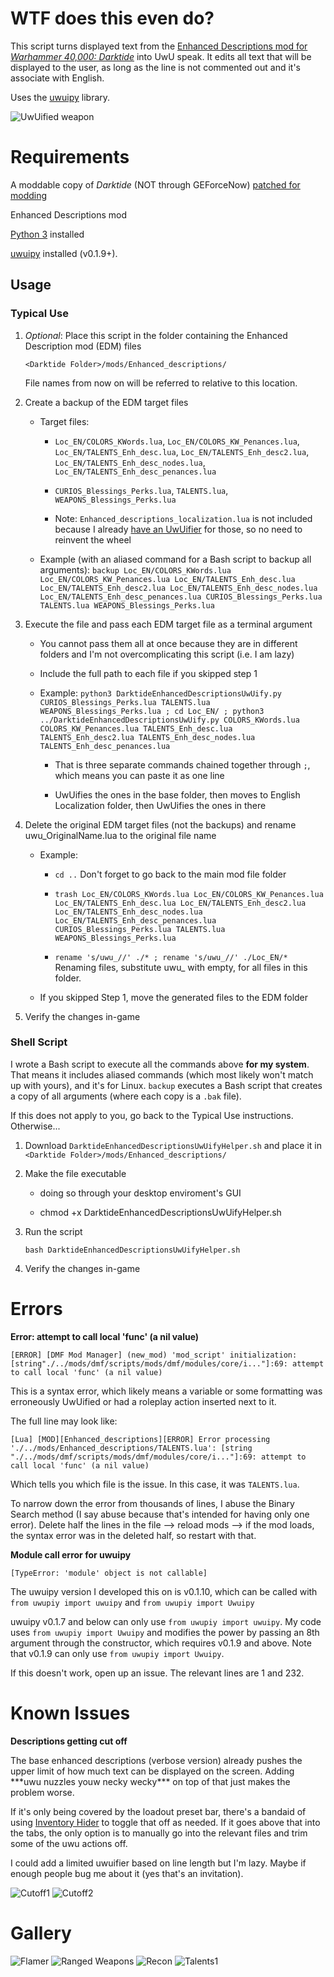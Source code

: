 # WTF does this even do?

This script turns displayed text from the [Enhanced Descriptions mod for *Warhammer 40,000: Darktide*](https://www.nexusmods.com/warhammer40kdarktide/mods/210) into UwU speak. It edits all text that will be displayed to the user, as long as the line is not commented out and it's associate with English.

Uses the [uwuipy](https://github.com/Cuprum77/uwuipy) library.

![UwUified weapon](https://imgur.com/K603bvO.png)

# Requirements

A moddable copy of *Darktide* (NOT through GEForceNow) [patched for modding](https://dmf-docs.darkti.de/#/installing-mods)

Enhanced Descriptions mod

[Python 3](https://www.python.org/downloads/) installed

[uwuipy](https://github.com/Cuprum77/uwuipy) installed (v0.1.9+).

## Usage

### Typical Use

1. *Optional*: Place this script in the folder containing the Enhanced Description mod (EDM) files

   ```<Darktide Folder>/mods/Enhanced_descriptions/```

   File names from now on will be referred to relative to this location.

2. Create a backup of the EDM target files
   
   * Target files:

      * `Loc_EN/COLORS_KWords.lua`, `Loc_EN/COLORS_KW_Penances.lua`, `Loc_EN/TALENTS_Enh_desc.lua`, `Loc_EN/TALENTS_Enh_desc2.lua`, `Loc_EN/TALENTS_Enh_desc_nodes.lua`, `Loc_EN/TALENTS_Enh_desc_penances.lua`

      * `CURIOS_Blessings_Perks.lua`, `TALENTS.lua`, `WEAPONS_Blessings_Perks.lua`

      * Note: `Enhanced_descriptions_localization.lua` is not included because I already [have an UwUifier](https://github.com/Backup158/DarktideModLocalizationUwuify) for those, so no need to reinvent the wheel

   * Example (with an aliased command for a Bash script to backup all arguments): ```backup Loc_EN/COLORS_KWords.lua Loc_EN/COLORS_KW_Penances.lua Loc_EN/TALENTS_Enh_desc.lua Loc_EN/TALENTS_Enh_desc2.lua Loc_EN/TALENTS_Enh_desc_nodes.lua Loc_EN/TALENTS_Enh_desc_penances.lua CURIOS_Blessings_Perks.lua TALENTS.lua WEAPONS_Blessings_Perks.lua```
   
3. Execute the file and pass each EDM target file as a terminal argument

   * You cannot pass them all at once because they are in different folders and I'm not overcomplicating this script (i.e. I am lazy)

   * Include the full path to each file if you skipped step 1

   * Example: ``` python3 DarktideEnhancedDescriptionsUwUify.py CURIOS_Blessings_Perks.lua TALENTS.lua WEAPONS_Blessings_Perks.lua ; cd Loc_EN/ ; python3 ../DarktideEnhancedDescriptionsUwUify.py COLORS_KWords.lua COLORS_KW_Penances.lua TALENTS_Enh_desc.lua TALENTS_Enh_desc2.lua TALENTS_Enh_desc_nodes.lua TALENTS_Enh_desc_penances.lua ```

      * That is three separate commands chained together through `;`, which means you can paste it as one line

      * UwUifies the ones in the base folder, then moves to English Localization folder, then UwUifies the ones in there

4. Delete the original EDM target files (not the backups) and rename uwu_OriginalName.lua to the original file name

   * Example: 
      
      * ```cd ..``` Don't forget to go back to the main mod file folder

      * ```trash Loc_EN/COLORS_KWords.lua Loc_EN/COLORS_KW_Penances.lua Loc_EN/TALENTS_Enh_desc.lua Loc_EN/TALENTS_Enh_desc2.lua Loc_EN/TALENTS_Enh_desc_nodes.lua  Loc_EN/TALENTS_Enh_desc_penances.lua CURIOS_Blessings_Perks.lua TALENTS.lua WEAPONS_Blessings_Perks.lua```

      * ```rename 's/uwu_//' ./* ; rename 's/uwu_//' ./Loc_EN/*``` Renaming files, substitute uwu_ with empty, for all files in this folder.

   * If you skipped Step 1, move the generated files to the EDM folder
  
5. Verify the changes in-game

### Shell Script
I wrote a Bash script to execute all the commands above **for my system**. That means it includes aliased commands (which most likely won't match up with yours), and it's for Linux. `backup` executes a Bash script that creates a copy of all arguments (where each copy is a `.bak` file).

If this does not apply to you, go back to the Typical Use instructions. Otherwise...

1) Download `DarktideEnhancedDescriptionsUwUifyHelper.sh` and place it in `<Darktide Folder>/mods/Enhanced_descriptions/`

2) Make the file executable

   * doing so through your desktop enviroment's GUI 
   
   * chmod +x DarktideEnhancedDescriptionsUwUifyHelper.sh

3) Run the script

   `bash DarktideEnhancedDescriptionsUwUifyHelper.sh`

4) Verify the changes in-game

# Errors
**Error: attempt to call local 'func' (a nil value)**

```
[ERROR] [DMF Mod Manager] (new_mod) 'mod_script' initialization: [string"./../mods/dmf/scripts/mods/dmf/modules/core/i..."]:69: attempt to call local 'func' (a nil value)
```

This is a syntax error, which likely means a variable or some formatting was erroneously UwUified or had a roleplay action inserted next to it.

The full line may look like:

```
[Lua] [MOD][Enhanced_descriptions][ERROR] Error processing './../mods/Enhanced_descriptions/TALENTS.lua': [string "./../mods/dmf/scripts/mods/dmf/modules/core/i..."]:69: attempt to call local 'func' (a nil value)
```

Which tells you which file is the issue. In this case, it was `TALENTS.lua`. 

To narrow down the error from thousands of lines, I abuse the Binary Search method (I say abuse because that's intended for having only one error). Delete half the lines in the file --> reload mods --> if the mod loads, the syntax error was in the deleted half, so restart with that.

**Module call error for uwuipy**

```
[TypeError: 'module' object is not callable]
```

The uwuipy version I developed this on is v0.1.10, which can be called with `from uwupiy import uwuipy` and `from uwupiy import Uwuipy`

uwuipy v0.1.7 and below can only use `from uwupiy import uwuipy`. My code uses `from uwupiy import Uwuipy` and modifies the power by passing an 8th argument through the constructor, which requires v0.1.9 and above. Note that v0.1.9 can only use `from uwupiy import Uwuipy`.

If this doesn't work, open up an issue. The relevant lines are 1 and 232.

# Known Issues

**Descriptions getting cut off**

The base enhanced descriptions (verbose version) already pushes the upper limit of how much text can be displayed on the screen. Adding \*\*\*uwu nuzzles youw necky wecky\*\*\* on top of that just makes the problem worse. 

If it's only being covered by the loadout preset bar, there's a bandaid of using [Inventory Hider](https://www.nexusmods.com/warhammer40kdarktide/mods/313) to toggle that off as needed. If it goes above that into the tabs, the only option is to manually go into the relevant files and trim some of the uwu actions off. 

I could add a limited uwuifier based on line length but I'm lazy. Maybe if enough people bug me about it (yes that's an invitation).

![Cutoff1](https://imgur.com/RBfE9C7.png)
![Cutoff2](https://imgur.com/AS1izjF.png)

# Gallery

![Flamer](https://imgur.com/bRrrpB0.png)
![Ranged Weapons](https://imgur.com/mF52XI1.png)
![Recon](https://imgur.com/DgE8amT.png)
![Talents1](https://imgur.com/K5HieQk.png)
